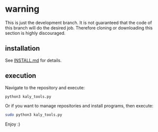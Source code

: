 # warning

This is just the development branch. It is not guaranteed that the code
of this branch will do the desired job. Therefore cloning or downloading
this section is highly discouraged.

## installation

See [INSTALL.md](INSTALL.md) for details.

## execution

Navigate to the repository and execute:

``` bash
python3 kaly_tools.py
```

Or if you want to manage repositories and install programs, then
execute:

``` bash
sudo python3 kaly_tools.py
```

Enjoy :)

